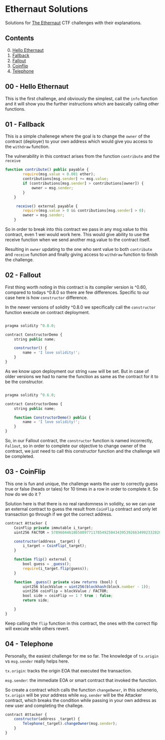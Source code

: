 # Ethernaut Solutions

Solutions for [The Ethernaut](https://ethernaut.openzeppelin.com/) CTF challenges with their explanations.

## Contents

0.  [Hello Ethernaut](#00---hello-ethernaut)
1.  [Fallback](#01---fallback)
2.  [Fallout](#02---fallout)
3.  [Coinflip](#03---coinflip)
4.  [Telephone](#04---telephone)

## 00 - Hello Ethernaut

This is the first challenge, and obviously the simplest, call the `info` function and it will show you the further instructions which are basically calling other functions.

## 01 - Fallback

This is a simple challenege where the goal is to change the `owner` of the contract (deployer) to your own address which would give you access to the `withdraw` function.

The vulnerability in this contract arises from the function `contribute` and the `receive`

```javascript
function contribute() public payable {
        require(msg.value < 0.001 ether);
        contributions[msg.sender] += msg.value;
        if (contributions[msg.sender] > contributions[owner]) {
            owner = msg.sender;
        }
    }

     receive() external payable {
        require(msg.value > 0 && contributions[msg.sender] > 0);
        owner = msg.sender;
    }
```

So in order to break into this contract we pass in any msg.value to this contract, even 1 wei would work here. This would give ability to use the receive function when we send another msg.value to the contract itself.

Resulting in `owner` updating to the one who sent value to both `contribute` and `receive` function and finally giving access to `withdraw` function to finish the challenge.

## 02 - Fallout

First thing worth noting in this contract is its compiler version is ^0.60, compared to todays ^0.8.0 so there are few differences. Specific to our case here is how `constructor` difference.

In the newer versions of solidity ^0.8.0 we specifically call the `constructor` function execute on contract deployment.

```javascript

pragma solidity ^0.8.0;

contract ConstructorDemo {
    string public name;

    constructor() {
        name = 'I love solidity!';
    }
}
```

As we know upon deployment our string `name` will be set. But in case of older versions we had to name the function as same as the contract for it to be the constructor.

```javascript

pragma solidity ^0.6.0;

contract ConstructorDemo {
    string public name;

    function ConstructorDemo() public {
        name = 'I love solidity!';
    }
}
```

So, in our Fallout contract, the `constructor` function is named incorrectly, `Fal1out`, so in order to complete our objective to change owner of the contract, we just need to call this constructor function and the challenge will be completed.

## 03 - CoinFlip

This one is fun and unique, the challenge wants the user to correctly guess true or false (heads or tales) for 10 times in a row in order to complete it. So how do we do it ?

Solution here is that there is no real randomness in solidity, so we can use an external contract to guess the result from `CoinFlip` contract and only let transaction go through if we got the correct address.

```javascript
contract Attacker {
    CoinFlip private immutable i_target;
    uint256 FACTOR = 57896044618658097711785492504343953926634992332820282019728792003956564819968;

    constructor(address _target) {
        i_target = CoinFlip(_target);
    }

    function flip() external {
        bool guess = _guess();
        require(i_target.flip(guess));
    }

    function _guess() private view returns (bool) {
        uint256 blockValue = uint256(blockhash(block.number - 1));
        uint256 coinFlip = blockValue / FACTOR;
        bool side = coinFlip == 1 ? true : false;
        return side;

    }
}
```

Keep calling the `flip` function in this contract, the ones with the correct flip will execute while others revert.

## 04 - Telephone

Personally, the easiest challenge for me so far. The knowledge of `tx.origin` vs `msg.sender` really helps here.

`tx.origin`: tracks the origin EOA that executed the transaction.

`msg.sender`: the immediate EOA or smart contract that invoked the function.

So create a contract which calls the function `changeOwner`, in this schenerio, `tx.origin` will be your address while `msg.sender` will be the Attacker contract, which breaks the condition while passing in your own address as new user and completing the challege.

```javascript
contract Attacker {
    constructor(address _target) {
        Telephone(_target).changeOwner(msg.sender);
    }
}
```
